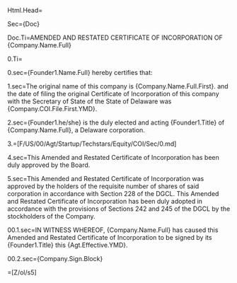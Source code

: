 Html.Head=<style>ol {list-style-type: decimal;} ol ol {list-style-type: upper-roman;} ol ol ol {list-style-type: upper-alpha;} ol ol ol ol {list-style-type: decimal;} ol ol ol ol ol {list-style-type: lower-alpha;} ol ol ol ol ol ol {list-style-type: lower-roman;} ol ol ol ol ol ol ol {list-style-type: upper-alpha;} ol ol ol ol ol ol ol ol {list-style-type: decimal;}</style>

Sec={Doc}

Doc.Ti=AMENDED AND RESTATED CERTIFICATE OF INCORPORATION OF {Company.Name.Full}

0.Ti=</i>

0.sec={Founder1.Name.Full} hereby certifies that:

1.sec=The original name of this company is {Company.Name.Full.First}. and the date of filing the original Certificate of Incorporation of this company with the Secretary of State of the State of Delaware was {Company.COI.File.First.YMD}.

2.sec={Founder1.he/she} is the duly elected and acting {Founder1.Title} of {Company.Name.Full}, a Delaware corporation.

3.=[F/US/00/Agt/Startup/Techstars/Equity/COI/Sec/0.md]

4.sec=This Amended and Restated Certificate of Incorporation has been duly approved by the Board.

5.sec=This Amended and Restated Certificate of Incorporation was approved by the holders of the requisite number of shares of said corporation in accordance with Section 228 of the DGCL.  This Amended and Restated Certificate of Incorporation has been duly adopted in accordance with the provisions of Sections 242 and 245 of the DGCL by the stockholders of the Company.
 
00.1.sec=IN WITNESS WHEREOF, {Company.Name.Full} has caused this Amended and Restated Certificate of Incorporation to be signed by its {Founder1.Title} this {Agt.Effective.YMD}.

00.2.sec={Company.Sign.Block}

=[Z/ol/s5]
